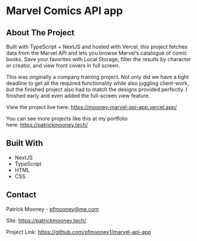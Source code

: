 # Marvel Comics API app

## About The Project

Built with TypeScript + NextJS and hosted with Vercel, this project fetches data from the Marvel API and lets you browse Marvel’s catalogue of comic books. 
Save your favorites with Local Storage, filter the results by character or creator, and view front covers in full screen.

This was originally a company training project. Not only did we have a tight deadline to get all the required functionality while also juggling client-work, but the finished project also had to match the designs provided perfectly. I finished early and even added the full-screen view feature.

View the project live here: https://mooney-marvel-api-app.vercel.app/

You can see more projects like this at my portfolio here: https://patrickmooney.tech/


## Built With

- NextJS
- TypeScript
- HTML
- CSS


## Contact

Patrick Mooney - pfmooney@me.com

Site: https://patrickmooney.tech/

Project Link: https://github.com/pfmooney1/marvel-api-app
